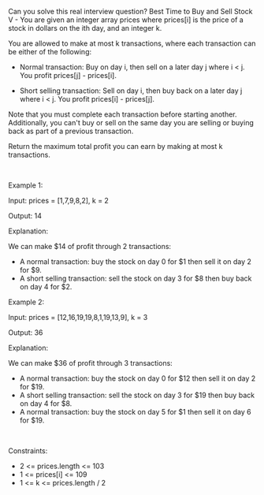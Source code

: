 Can you solve this real interview question? Best Time to Buy and Sell Stock V - You are given an integer array prices where prices[i] is the price of a stock in dollars on the ith day, and an integer k.

You are allowed to make at most k transactions, where each transaction can be either of the following:

 * Normal transaction: Buy on day i, then sell on a later day j where i < j. You profit prices[j] - prices[i].

 * Short selling transaction: Sell on day i, then buy back on a later day j where i < j. You profit prices[i] - prices[j].

Note that you must complete each transaction before starting another. Additionally, you can't buy or sell on the same day you are selling or buying back as part of a previous transaction.

Return the maximum total profit you can earn by making at most k transactions.

 

Example 1:

Input: prices = [1,7,9,8,2], k = 2

Output: 14

Explanation:

We can make $14 of profit through 2 transactions:
 * A normal transaction: buy the stock on day 0 for $1 then sell it on day 2 for $9.
 * A short selling transaction: sell the stock on day 3 for $8 then buy back on day 4 for $2.

Example 2:

Input: prices = [12,16,19,19,8,1,19,13,9], k = 3

Output: 36

Explanation:

We can make $36 of profit through 3 transactions:
 * A normal transaction: buy the stock on day 0 for $12 then sell it on day 2 for $19.
 * A short selling transaction: sell the stock on day 3 for $19 then buy back on day 4 for $8.
 * A normal transaction: buy the stock on day 5 for $1 then sell it on day 6 for $19.

 

Constraints:

 * 2 <= prices.length <= 103
 * 1 <= prices[i] <= 109
 * 1 <= k <= prices.length / 2